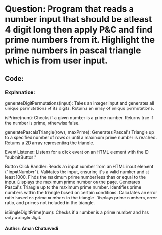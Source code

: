 # Question: Program that reads a number input that should be atleast 4 digit long then apply P&C and find prime numbers from it. Highlight the prime numbers in pascal triangle which is from user input.

## Code: 



### Explanation:
generateDigitPermutations(input):
Takes an integer input and generates all unique permutations of its digits.
Returns an array of unique permutations.

isPrime(num):
Checks if a given number is a prime number.
Returns true if the number is prime, otherwise false.

generatePascalsTriangle(rows, maxPrime):
Generates Pascal's Triangle up to a specified number of rows or until a maximum prime number is reached.
Returns a 2D array representing the triangle.

Event Listener:
Listens for a click event on an HTML element with the ID "submitButton."

Button Click Handler:
Reads an input number from an HTML input element ("inputNumber").
Validates the input, ensuring it's a valid number and at least 1000.
Finds the maximum prime number less than or equal to the input.
Displays the maximum prime number on the page.
Generates Pascal's Triangle up to the maximum prime number.
Identifies prime numbers within the triangle based on certain conditions.
Calculates an error ratio based on prime numbers in the triangle.
Displays prime numbers, error ratio, and primes not included in the triangle.

isSingleDigitPrime(num):
Checks if a number is a prime number and has only a single digit.


#### Author: Aman Chaturvedi
